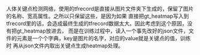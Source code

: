 人体关键点检测网络，使用的tfrecord是直接从图片文件夹下生成的，保留了图片的名称、宽高属性。之所以只保留这些，是因为如果
直接把gt_heatmap写入到tfrecord里的话，会造成最终生成的tfrecord数据太大。因此考虑到这个原因，没有把gt_heatmap放进去，
而是在训练过程中，读入一个事先改好的json文件，文件的元素是一个个字典，key是图片的名字，对应的value就是关键点的值，训练时
再从json文件内取出关键点生成heatmap处理。
